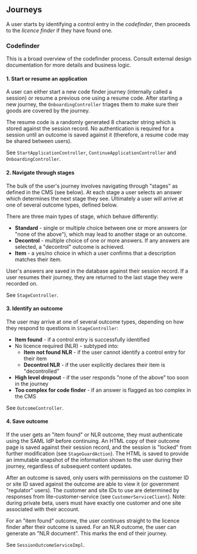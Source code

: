 ## Journeys

A user starts by identifying a control entry in the *codefinder*, then proceeds to the *licence finder* if they have found one. 

### Codefinder

This is a broad overview of the codefinder process. Consult external design documentation for more details and business
logic.

#### 1. Start or resume an application

A user can either start a new code finder journey (internally called a session) or resume a previous one using a resume 
code. After starting a new journey, the `OnboardingController` triages them to make sure their goods are covered by the journey. 

The resume code is a randomly generated 8 character string which is stored against the session record. No authentication
is required for a session until an outcome is saved against it (therefore, a resume code may be shared between users).

See `StartApplicationController`, `ContinueApplicationController` and `OnboardingController`.

#### 2. Navigate through stages

The bulk of the user's journey involves navigating through "stages" as defined in the CMS (see below). At each stage a user
selects an answer which determines the next stage they see. Ultimately a user will arrive at one of several outcome types,
defined below.

There are three main types of stage, which behave differently:

* **Standard** - single or multiple choice between one or more answers (or "none of the above"), which may lead to another stage or an outcome.
* **Decontrol** - multiple choice of one or more answers. If any answers are selected, a "decontrol" outcome is achieved.
* **Item** - a yes/no choice in which a user confirms that a description matches their item.

User's answers are saved in the database against their session record. If a user resumes their journey, they are returned
to the last stage they were recorded on.

See `StageController`.

#### 3. Identify an outcome

The user may arrive at one of several outcome types, depending on how they respond to questions in `StageController`:

* **Item found** - if a control entry is successfully identified
* No licence required (NLR) - subtyped into:
  * **Item not found NLR** - if the user cannot identify a control entry for their item
  * **Decontrol NLR** - if the user explicitly declares their item is "decontrolled"
* **High level dropout** - if the user responds "none of the above" too soon in the journey
* **Too complex for code finder** - if an answer is flagged as too complex in the CMS

See `OutcomeController`.

#### 4. Save outcome

If the user gets an "item found" or NLR outcome, they must authenticate using the SAML IdP before continuing. 
An HTML copy of their outcome page is saved against their session record, and the session is "locked" from further 
modification (see `StageGuardAction`). The HTML is saved to provide an immutable snapshot of the information shown to the
user during their journey, regardless of subsequent content updates.
 
After an outcome is saved, only users with permissions on the customer ID or site ID saved against the outcome are able 
to view it (or government "regulator" users). The customer and site IDs to use are determined by responses from lite-customer-service
(see `CustomerServiceClient`). Note: during private beta, users must have exactly one customer and one site associated with
their account.

For an "item found" outcome, the user continues straight to the licence finder after their outcome is saved. For an NLR 
outcome, the user can generate an "NLR document". This marks the end of their journey.

See `SessionOutcomeServiceImpl`.

